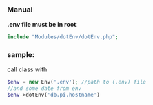### Manual

**.env file must be in root**
```php
include "Modules/dotEnv/dotEnv.php";
```
### sample:
call class with

```php               
$env = new Env('.env'); //path to (.env) file
//and some date from env
$env->dotEnv('db.pi.hostname')
```
